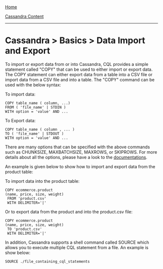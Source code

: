 [Home](../../index.md)

[Cassandra Content](../Cassandra.md)
___

# Cassandra > Basics > Data Import and Export


To import or export data from or into Cassandra, CQL provides a simple statement called "COPY" that can be used to either import or export data. The COPY statement can either export data from a table into a CSV file or import data from a CSV file and into a table. The "COPY" command can be used with the below syntax:

To import data: 

````
COPY table_name ( column, ...)
FROM ( 'file_name' | STDIN )
WITH option = 'value' AND ...
````

To Export data:

````
COPY table_name ( column , ... )
TO ( 'file_name' | STDOUT )
WITH option = 'value' AND ...
````

There are many options that can be specified with the above commands such as CHUNKSIZE, MAXBATCHSIZE, MAXROWS, or SKIPROWS.  For more details about all the options, please have a look to the [documentations](http://docs.datastax.com/en//cql/3.1/cql/cql_reference/copy_r.html).

An example is given below to show how to import and export data from the product table:


To import data into the product table:

````
COPY ecommerce.product
(name, price, size, weight)
 FROM 'product.csv'
 WITH DELIMITER='|'
````

Or to export data from the product and into the product.csv file:

````
COPY ecommerce.product
(name, price, size, weight)
 TO 'product.csv'
 WITH DELIMITER='|'
````


In addition, Cassandra supports a shell command called SOURCE which allows you to execute multiple CQL statement from a file. An example is show below:


````
SOURCE ./file_containing_cql_statements
````